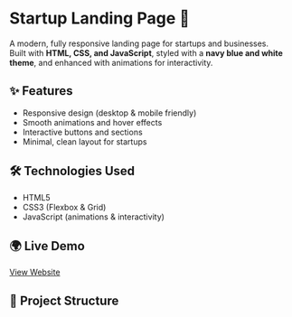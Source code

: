 # Startup Landing Page 🚀

A modern, fully responsive landing page for startups and businesses.  
Built with **HTML, CSS, and JavaScript**, styled with a **navy blue and white theme**, and enhanced with animations for interactivity.

## ✨ Features
- Responsive design (desktop & mobile friendly)
- Smooth animations and hover effects
- Interactive buttons and sections
- Minimal, clean layout for startups

## 🛠️ Technologies Used
- HTML5
- CSS3 (Flexbox & Grid)
- JavaScript (animations & interactivity)

## 🌍 Live Demo
[View Website](#) <!-- update with your Netlify/Vercel link once deployed -->

## 📂 Project Structure

